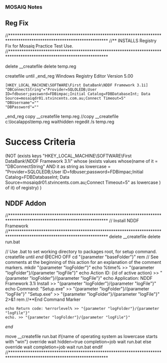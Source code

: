 ### MOSAIQ Notes

## Reg Fix

//*********************************************************************************************************************
//** INSTALLS Registry Fix for Mosaiq Practice Test Use.
//*********************************************************************************************************************



delete __createfile 
delete temp.reg

createfile until _end_reg
	Windows Registry Editor Version 5.00
	
	[HKEY_LOCAL_MACHINE\SOFTWARE\First DataBank\NDDF Framework 3.1i]
	"DBConnectString"="Provider=SQLOLEDB;User ID=fdbuser;password=FDBimpac;Initial Catalog=FDBDatabaseInt; Data Source=mosaiqdr01.stvincents.com.au;Connect Timeout=5"
	"DBUsername"=""
	"DBPassword"=""

_end_reg
copy __createfile temp.reg
//copy __createfile c:\localapps\temp.reg
waithidden regedit /s temp.reg



# Success Criteria

(NOT (exists keys "HKEY_LOCAL_MACHINE\SOFTWARE\First DataBank\NDDF Framework 3.1i" whose (exists values whose(name of it = "DBConnectString" AND it as string as lowercase = "Provider=SQLOLEDB;User ID=fdbuser;password=FDBimpac;Initial Catalog=FDBDatabaseInt; Data Source=mosaiqdr01.stvincents.com.au;Connect Timeout=5" as lowercase ) of it) of registry) )


## NDDF Addon

//*********************************************************************************************************************
// Install NDDF Framework
//*********************************************************************************************************************
delete __createfile
delete run.bat

// Use .bat to set working directory to packages root, for setup command.
createfile until _end_
	@ECHO OFF
	cd "{parameter "baseFolder"}"
	rem // See comments at the beginning of this action for an explanation of the comment markers.
	mkdir "{parameter "logFolder"}"
	echo %time% >> "{parameter "logFolder"}/{parameter "logFile"}"
	echo Action ID: {id of active action} >> "{parameter "logFolder"}/{parameter "logFile"}"
	echo Application: NDDF Framework 3.1i Install >> "{parameter "logFolder"}/{parameter "logFile"}"
	echo Command: "Setup.exe" >> "{parameter "logFolder"}/{parameter "logFile"}"
	"Setup.exe" >> "{parameter "logFolder"}/{parameter "logFile"}" 2>&1
	rem //**End Command Marker
	
	echo Return code: %errorlevel% >> "{parameter "logFolder"}/{parameter "logFile"}"
	echo. >> "{parameter "logFolder"}/{parameter "logFile"}"
_end_

move __createfile run.bat
if{name of operating system as lowercase starts with "win"}
	override wait
	hidden=true
	completion=job
	wait run.bat
else
	override wait
	completion=job
	wait run.bat
endif
//*********************************************************************************************************************